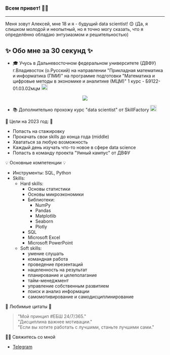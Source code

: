 ### Всем привет! 🐼👋
---
Меня зовут Алексей, мне 18 и я - будущий data scientist! 😊  (Да, я слишком молодой и неопытный, но я точно могу сказать, что я определённо обладаю энтузиазмом и решительностью)

## ✨ Обо мне за 30 секунд ✨

* 🎓 Учусь в Дальневосточном федеральном университете (ДВФУ) г.Владивосток (о.Русский) на направлении "Прикладная математика и информатика (ПМИ)" на программе подготовки "Математика и цифровые методы в экономике и аналитике (МЦМ)" 1 курс - Б9122-01.03.02мцм <img src="https://sun5-3.userapi.com/impg/m71tQ6o0LB-3AUQzYNJGRQ0Yv7UVj1enygYlWA/OFFLAVFFCKk.jpg?size=1080x1080&quality=95&sign=caad410797d11bf911dfa12be2683c83&type=album" width=20 heght=20>

<center><img src="https://thumb.tildacdn.com/tild3962-3930-4231-b430-383266613430/-/format/webp/image_3.png"></center>

* 📚 Дополнительно прохожу курс "data scientist" от SkillFactory <img src="https://yt3.ggpht.com/ytc/AMLnZu8IAAuKVZCvz8yqhgsXg_Xu38RapmhE2k358V-3=s900-c-k-c0x00ffffff-no-rj" width=20 heght=20>  

🎐 Цели на 2023 год: 🎐
* Попасть на стажировку
* Прокачать свои skills до конца года (middle) 
* Хвататься за любую возможность
* Каждый день изучать что-то новое в сфере data science 
* Попасть в команду проекта "Умный кампус" от ДВФУ 


💡 Основные компетенции 💡
* Инструменты: SQL, Python
* Skills:
  - Hard skills:
    - Основы статистики
    - Основы микроэкономики
    - Библиотеки:
      - NumPy
      - Pandas
      - Matplotlib
      - Seaborn
      - Plotly
    - SQL
    - Microsoft Excel
    - Microsoft PowerPoint
  * Soft skills:
    - умение слушать
    - командная работа
    - проведение презентаций
    - нацеленность на результат
    - планирование и целеполагание
    - тайм-менеджмент
    - управление собственным развитием
    - поиск и анализ информации
    - самомотивирование и самодисциплинирование

🌸 Любимые цитаты 🌸
> "Мой принцип #ЕБШ 24/7/365."  
> "Дисциплина важнее мотивации."  
> "Если вы хотите работать с лучшими, станьте лучшими сами."  


🙌🏻 Свяжитесь со мной
- [Telegram](https://t.me/Marshmallow0603)
